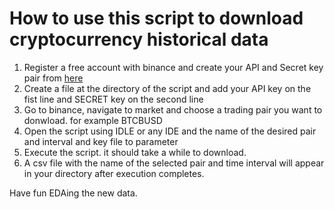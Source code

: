 # How to use this script to download cryptocurrency historical data
1. Register a free account with binance and create your API and Secret key pair from [here](https://www.binance.com/en/register?ref=DZ0PVRJ2)
2. Create a file at the directory of the script and add your API key on the fist line and SECRET key on the second line
3. Go to binance, navigate to market and choose a trading pair you want to donwload. for example BTCBUSD
4. Open the script using IDLE or any IDE and the name of the desired pair and interval and key file to parameter
5. Execute the script. it should take a while to download.
6. A csv file with the name of the selected pair and time interval will appear in your directory after execution completes.

Have fun EDAing the new data.
